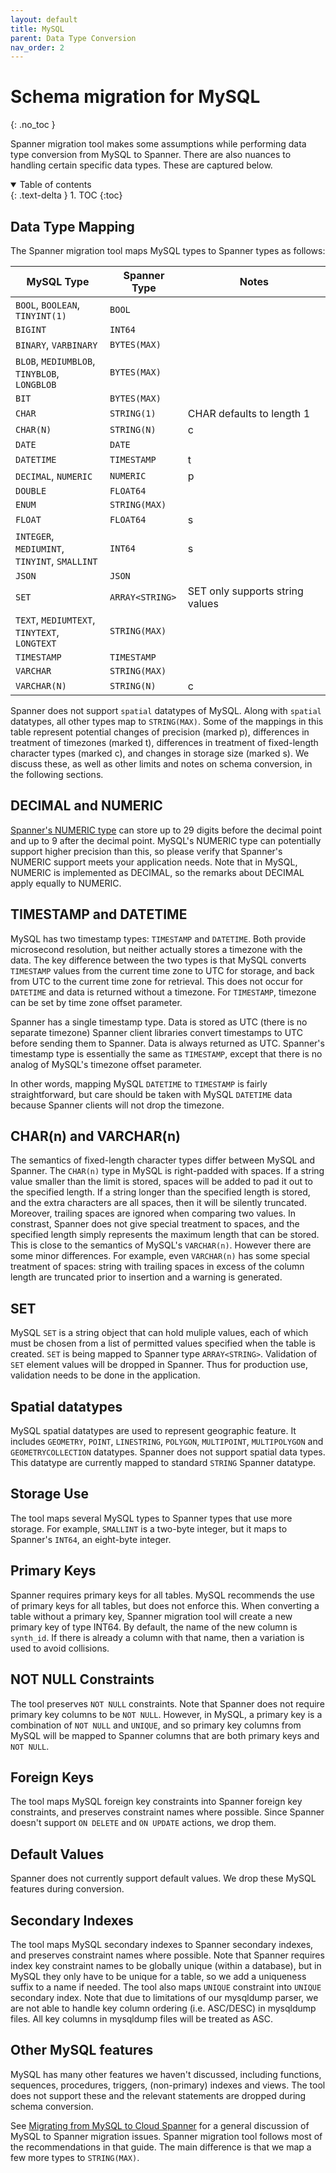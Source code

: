 ```yaml
---
layout: default
title: MySQL
parent: Data Type Conversion
nav_order: 2
---
```


# Schema migration for MySQL
{: .no_toc }

Spanner migration tool makes some assumptions while performing data type conversion from MySQL to Spanner.
There are also nuances to handling certain specific data types. These are captured below.

<details open markdown="block">
  <summary>
    Table of contents
  </summary>
  {: .text-delta }
1. TOC
{:toc}
</details>

## Data Type Mapping

The Spanner migration tool maps MySQL types to Spanner types as follows:

| MySQL Type                                        | Spanner Type    | Notes                           |
|---------------------------------------------------|-----------------|---------------------------------|
| `BOOL`, `BOOLEAN`,<br/>`TINYINT(1)`               | `BOOL`          |                                 |
| `BIGINT`                                          | `INT64`         |                                 |
| `BINARY`, `VARBINARY`                             | `BYTES(MAX)`    |                                 |
| `BLOB`, `MEDIUMBLOB`,<br/>`TINYBLOB`, `LONGBLOB`  | `BYTES(MAX)`    |                                 |
| `BIT`                                             | `BYTES(MAX)`    |                                 |
| `CHAR`                                            | `STRING(1)`     | CHAR defaults to length 1       |
| `CHAR(N)`                                         | `STRING(N)`     | c                               |
| `DATE`                                            | `DATE`          |                                 |
| `DATETIME`                                        | `TIMESTAMP`     | t                               |
| `DECIMAL`, `NUMERIC`                              | `NUMERIC`       | p                               |
| `DOUBLE`                                          | `FLOAT64`       |                                 |
| `ENUM`                                            | `STRING(MAX)`   |                                 |
| `FLOAT`                                           | `FLOAT64`       | s                               |
| `INTEGER`, `MEDIUMINT`,<br/>`TINYINT`, `SMALLINT` | `INT64`         | s                               |
| `JSON`                                            | `JSON`          |                                 |
| `SET`                                             | `ARRAY<STRING>` | SET only supports string values |
| `TEXT`, `MEDIUMTEXT`,<br/>`TINYTEXT`, `LONGTEXT`  | `STRING(MAX)`   |                                 |
| `TIMESTAMP`                                       | `TIMESTAMP`     |                                 |
| `VARCHAR`                                         | `STRING(MAX)`   |                                 |
| `VARCHAR(N)`                                      | `STRING(N)`     | c                               |

Spanner does not support `spatial` datatypes of MySQL. Along with `spatial`
datatypes, all other types map to `STRING(MAX)`. Some of the mappings in this
table represent potential changes of precision (marked p), differences in
treatment of timezones (marked t), differences in treatment of fixed-length
character types (marked c), and changes in storage size (marked s). We discuss
these, as well as other limits and notes on schema conversion, in the following
sections.

## DECIMAL and NUMERIC

[Spanner's NUMERIC
type](https://cloud.google.com/spanner/docs/data-types#decimal_type) can store
up to 29 digits before the decimal point and up to 9 after the decimal point.
MySQL's NUMERIC type can potentially support higher precision than this, so
please verify that Spanner's NUMERIC support meets your application needs.  Note
that in MySQL, NUMERIC is implemented as DECIMAL, so the remarks about DECIMAL
apply equally to NUMERIC.

## TIMESTAMP and DATETIME

MySQL has two timestamp types: `TIMESTAMP` and `DATETIME`. Both provide
microsecond resolution, but neither actually stores a timezone with the data.
The key difference between the two types is that MySQL converts `TIMESTAMP` values
from the current time zone to UTC for storage, and back from UTC to the current time
zone for retrieval. This does not occur for `DATETIME` and data is returned without a
timezone. For `TIMESTAMP`, timezone can be set by time zone offset parameter.

Spanner has a single timestamp type. Data is stored as UTC (there is no separate
timezone) Spanner client libraries convert timestamps to UTC before sending them
to Spanner. Data is always returned as UTC. Spanner's timestamp type is
essentially the same as `TIMESTAMP`, except that there is no analog of
MySQL's timezone offset parameter.

In other words, mapping MySQL `DATETIME` to `TIMESTAMP` is fairly
straightforward, but care should be taken with MySQL `DATETIME` data
because Spanner clients will not drop the timezone.

## CHAR(n) and VARCHAR(n)

The semantics of fixed-length character types differ between MySQL and
Spanner. The `CHAR(n)` type in MySQL is right-padded with spaces. If a string
value smaller than the limit is stored, spaces will be added to pad it out to
the specified length. If a string longer than the specified length is stored,
and the extra characters are all spaces, then it will be silently
truncated. Moreover, trailing spaces are ignored when comparing two values. In
constrast, Spanner does not give special treatment to spaces, and the specified
length simply represents the maximum length that can be stored. This is close to
the semantics of MySQL's `VARCHAR(n)`. However there are some minor
differences. For example, even `VARCHAR(n)` has some special treatment of
spaces: string with trailing spaces in excess of the column length are truncated
prior to insertion and a warning is generated.

## SET

MySQL `SET` is a string object that can hold muliple values, each of which must be
chosen from a list of permitted values specified when the table is created. `SET`
is being mapped to Spanner type `ARRAY<STRING>`. Validation of `SET` element values
will be dropped in Spanner. Thus for production use, validation needs to be done
in the application.

## Spatial datatypes

MySQL spatial datatypes are used to represent geographic feature.
It includes `GEOMETRY`, `POINT`, `LINESTRING`, `POLYGON`, `MULTIPOINT`, `MULTIPOLYGON`
and `GEOMETRYCOLLECTION` datatypes. Spanner does not support spatial data types.
This datatype are currently mapped to standard `STRING` Spanner datatype.

## Storage Use

The tool maps several MySQL types to Spanner types that use more storage.
For example, `SMALLINT` is a two-byte integer, but it maps to Spanner's `INT64`,
an eight-byte integer.

## Primary Keys

Spanner requires primary keys for all tables. MySQL recommends the use of
primary keys for all tables, but does not enforce this. When converting a table
without a primary key, Spanner migration tool will create a new primary key of type
INT64. By default, the name of the new column is `synth_id`. If there is already
a column with that name, then a variation is used to avoid collisions.

## NOT NULL Constraints

The tool preserves `NOT NULL` constraints. Note that Spanner does not require
primary key columns to be `NOT NULL`. However, in MySQL, a primary key is a
combination of `NOT NULL` and `UNIQUE`, and so primary key columns from
MySQL will be mapped to Spanner columns that are both primary keys and `NOT NULL`.

## Foreign Keys

The tool maps MySQL foreign key constraints into Spanner foreign key constraints, and
preserves constraint names where possible. Since Spanner doesn't support `ON DELETE`
and `ON UPDATE` actions, we drop them.

## Default Values

Spanner does not currently support default values. We drop these
MySQL features during conversion.

## Secondary Indexes

The tool maps MySQL secondary indexes to Spanner secondary indexes, and preserves
constraint names where possible. Note that Spanner requires index key constraint
names to be globally unique (within a database), but in MySQL they only have to be
unique for a table, so we add a uniqueness suffix to a name if needed. The tool also
maps `UNIQUE` constraint into `UNIQUE` secondary index. Note that due to limitations of our
mysqldump parser, we are not able to handle key column ordering (i.e. ASC/DESC) in
mysqldump files. All key columns in mysqldump files will be treated as ASC.

## Other MySQL features

MySQL has many other features we haven't discussed, including functions,
sequences, procedures, triggers, (non-primary) indexes and views. The tool does
not support these and the relevant statements are dropped during schema
conversion.

See [Migrating from MySQL to Cloud Spanner](https://cloud.google.com/solutions/migrating-mysql-to-spanner)
for a general discussion of MySQL to Spanner migration issues.
Spanner migration tool follows most of the recommendations in that guide. The main
difference is that we map a few more types to `STRING(MAX)`.
